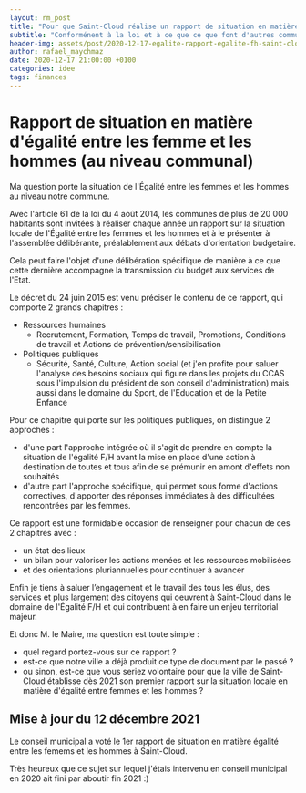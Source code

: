 ```yaml
---
layout: rm_post
title: "Pour que Saint-Cloud réalise un rapport de situation en matière d'égalité entre les femme et les hommes."
subtitle: "Conforménent à la loi et à ce que ce que font d'autres communes des Hauts-de-Seine."
header-img: assets/post/2020-12-17-egalite-rapport-egalite-fh-saint-cloud/thumbnail.jpg
author: rafael_maychmaz
date: 2020-12-17 21:00:00 +0100
categories: idee 
tags: finances
---
```

# Rapport de situation en matière d'égalité entre les femme et les hommes (au niveau communal)

Ma question porte la situation de l'Égalité entre les femmes et les hommes au niveau notre commune.

Avec l'article 61 de la loi du 4 août 2014, les communes de plus de 20 000 habitants sont invitées à réaliser chaque année un rapport sur la situation locale de l'Égalité entre les femmes et les hommes et à le présenter à l'assemblée délibérante, préalablement aux débats d'orientation budgetaire.

Cela peut faire l'objet d'une délibération spécifique de manière à ce que cette dernière accompagne la transmission du budget aux services de l'Etat.

Le décret du 24 juin 2015 est venu préciser le contenu de ce rapport, qui comporte 2 grands chapitres :
* Ressources humaines
    * Recrutement, Formation, Temps de travail, Promotions, Conditions de travail et Actions de prévention/sensibilisation
* Politiques publiques
    * Sécurité, Santé, Culture, Action social (et j'en profite pour saluer l'analyse des besoins sociaux qui figure dans les projets du CCAS sous l'impulsion du président de son conseil d'administration) mais aussi dans le domaine du Sport, de l'Education et de la Petite Enfance

Pour ce chapitre qui porte sur les politiques publiques, on distingue 2 approches :
* d'une part l'approche intégrée où il s'agit de prendre en compte la situation de l'égalité F/H avant la mise en place d'une action à destination de toutes et tous afin de se prémunir en amont d'effets non souhaités
* d'autre part l'approche spécifique, qui permet sous forme d'actions correctives, d'apporter des réponses immédiates à des difficultées rencontrées par les femmes.

Ce rapport est une formidable occasion de renseigner pour chacun de ces 2 chapitres avec :
* un état des lieux
* un bilan pour valoriser les actions menées et les ressources mobilisées
* et des orientations pluriannuelles pour continuer à avancer

Enfin je tiens à saluer l’engagement et le travail des tous les élus, des services et plus largement des citoyens qui oeuvrent à Saint-Cloud dans le domaine de l'Égalité F/H et qui contribuent à en faire un enjeu territorial majeur.

Et donc M. le Maire, ma question est toute simple :
* quel regard portez-vous sur ce rapport ?
* est-ce que notre ville a déjà produit ce type de document par le passé ?
* ou sinon, est-ce que vous seriez volontaire pour que la ville de Saint-Cloud établisse dès 2021 son premier rapport sur la situation locale en matière d'égalité entre femmes et les hommes ?

## Mise à jour du 12 décembre 2021
Le conseil municipal a voté le 1er rapport de situation en matière égalité entre les femems et les hommes à Saint-Cloud.

Très heureux que ce sujet sur lequel j'étais intervenu en conseil municipal en 2020 ait fini par aboutir fin 2021 :)

